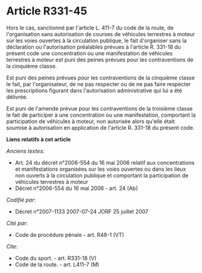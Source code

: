 # Article R331-45

Hors le cas, sanctionné par l'article L. 411-7 du code de la route, de l'organisation sans autorisation de courses de
véhicules terrestres à moteur sur les voies ouvertes à la circulation publique, le fait d'organiser sans la déclaration ou
l'autorisation préalables prévues à l'article R. 331-18 du présent code une concentration ou une manifestation de véhicules
terrestres à moteur est puni des peines prévues pour les contraventions de la cinquième classe.

Est puni des peines prévues pour les contraventions de la cinquième classe le fait, par l'organisateur, de ne pas respecter
ou de ne pas faire respecter les prescriptions figurant dans l'autorisation administrative qui lui a été délivrée.

Est puni de l'amende prévue pour les contraventions de la troisième classe le fait de participer à une concentration ou une
manifestation, comportant la participation de véhicules à moteur, non autorisée alors qu'elle était soumise à autorisation en
application de l'article R. 331-18 du présent code.

**Liens relatifs à cet article**

_Anciens textes_:

  - Art. 24 du décret n°2006-554 du 16 mai 2006 relatif aux concentrations et manifestations organisées sur les voies ouvertes ou dans les lieux non ouverts à la circulation publique et comportant la participation de véhicules terrestres à moteur
  - Décret n°2006-554 du 16 mai 2006 - art. 24 (Ab)

_Codifié par_:

  - Décret n°2007-1133 2007-07-24 JORF 25 juillet 2007

_Cité par_:

  - Code de procédure pénale - art. R48-1 (VT)

_Cite_:

  - Code du sport. - art. R331-18 (V)
  - Code de la route. - art. L411-7 (M)
